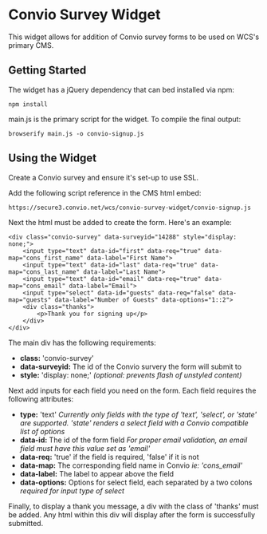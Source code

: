 # Convio Survey Widget
This widget allows for addition of Convio survey forms to be used on WCS's primary CMS.

## Getting Started
The widget has a jQuery dependency that can bed installed via npm:
```
npm install
```

main.js is the primary script for the widget. To compile the final output:
```
browserify main.js -o convio-signup.js
```

## Using the Widget
Create a Convio survey and ensure it's set-up to use SSL.

Add the following script reference in the CMS html embed:

```
https://secure3.convio.net/wcs/convio-survey-widget/convio-signup.js
```

Next the html must be added to create the form. Here's an example:
```
<div class="convio-survey" data-surveyid="14288" style="display: none;">
	<input type="text" data-id="first" data-req="true" data-map="cons_first_name" data-label="First Name">
	<input type="text" data-id="last" data-req="true" data-map="cons_last_name" data-label="Last Name">
	<input type="text" data-id="email" data-req="true" data-map="cons_email" data-label="Email">
	<input type="select" data-id="guests" data-req="false" data-map="guests" data-label="Number of Guests" data-options="1::2">
	<div class="thanks">
		<p>Thank you for signing up</p>
	</div>
</div>
```

The main div has the following requirements:
- **class:** 'convio-survey'
- **data-surveyid:** The id of the Convio survery the form will submit to
- **style:** 'display: none;' *(optional: prevents flash of unstyled content)*

Next add inputs for each field you need on the form. Each field requires the following attributes:
- **type:** 'text' *Currently only fields with the type of 'text', 'select', or 'state' are supported. 'state' renders a select field with a Convio compatible list of options*
- **data-id:** The id of the form field *For proper email validation, an email field must have this value set as 'email'*
- **data-req:** 'true' if the field is required, 'false' if it is not
- **data-map:** The corresponding field name in Convio *ie: 'cons_email'*
- **data-label:** The label to appear above the field
- **data-options:** Options for select field, each separated by a two colons *required for input type of select*

Finally, to display a thank you message, a div with the class of 'thanks' must be added. Any html within this div will display after the form is successfully submitted.